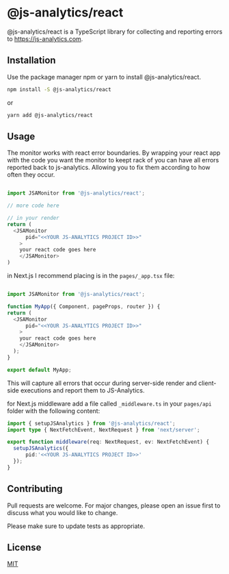 # @js-analytics/react

@js-analytics/react is a TypeScript library for collecting and reporting errors to https://js-analytics.com.

## Installation

Use the package manager npm or yarn to install @js-analytics/react.

```bash
npm install -S @js-analytics/react
```

or

```bash
yarn add @js-analytics/react
```

## Usage

The monitor works with react error boundaries. By wrapping your react app with the code you want the monitor to keept rack of you can have all errors reported back to js-analytics. Allowing you to fix them according to how often they occur.

```typescript

import JSAMonitor from '@js-analytics/react';

// more code here

// in your render
return (
  <JSAMonitor
      pid="<<YOUR JS-ANALYTICS PROJECT ID>>"
    >
    your react code goes here
    </JSAMonitor>
)

```

in Next.js I recommend placing is in the `pages/_app.tsx` file:
```typescript

import JSAMonitor from '@js-analytics/react';

function MyApp({ Component, pageProps, router }) {
return (
  <JSAMonitor
      pid="<<YOUR JS-ANALYTICS PROJECT ID>>"
    >
    your react code goes here
    </JSAMonitor>
  );
}

export default MyApp;
```
This will capture all errors that occur during server-side render and client-side executions and report them to JS-Analytics.


for Next.js middleware add a file called `_middleware.ts` in your `pages/api` folder with the following content:
```typescript
import { setupJSAnalytics } from '@js-analytics/react';
import type { NextFetchEvent, NextRequest } from 'next/server';

export function middleware(req: NextRequest, ev: NextFetchEvent) {
  setupJSAnalytics({
      pid:'<<YOUR JS-ANALYTICS PROJECT ID>>'
  });
}

```

## Contributing
Pull requests are welcome. For major changes, please open an issue first to discuss what you would like to change.

Please make sure to update tests as appropriate.

## License
[MIT](https://choosealicense.com/licenses/mit/)